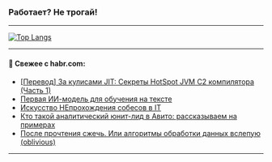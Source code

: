 ### Работает? Не трогай!

---
<!--
#### 🛠️ Technical stack:

![Java](https://img.shields.io/badge/Java-informational?logo=Oracle&style=flat&logoColor=white&color=FF4500)
![Kotlin](https://img.shields.io/badge/Kotlin-informational?logo=Kotlin&style=flat&logoColor=white&color=774D97)
![TS](https://img.shields.io/badge/TypeScript-informational?logo=typeScript&style=flat&logoColor=black&color=017acc)
![Python](https://img.shields.io/badge/Python-informational?logo=Python&style=flat&logoColor=black&color=ffdd54) <br>
![Spring](https://img.shields.io/badge/Spring-informational?logo=Spring&style=flat&logoColor=white&color=6DB33F) 
![SpringBoot](https://img.shields.io/badge/SpringBoot-informational?logo=SpringBoot&style=flat&logoColor=white&color=6DB33F)
![Nest](https://img.shields.io/badge/NestJS-informational?logo=NestJS&style=flat&logoColor=white&color=E0234E) 
![NodeJS](https://img.shields.io/badge/NodeJS-informational?logo=node.js&style=flat&logoColor=white&color=70A760)<br>
![PostgreSQL](https://img.shields.io/badge/PostgreSQL-informational?logo=PostgreSQL&style=flat&logoColor=white&color=DAA520)
![MongoDB](https://img.shields.io/badge/MongoDB-informational?logo=MongoDB&style=flat&logoColor=white&color=870000)
![Apache](https://img.shields.io/badge/Apache-informational?logo=apache&style=flat&logoColor=white&color=f74e28)

___ 
-->

<!--- #### 🛠️ : --->

[![Top Langs](https://github-readme-stats-82jvfl3w3-advtsettinggmailcoms-projects.vercel.app/api/top-langs/?username=zloylis&langs_count=10&hide_title=true&title_color=e6edf3&size_weight=0.5&count_weight=0.5&layout=compact&hide_progress=true&hide_border=true&theme=dracula)](https://github.com/zloylis)

<!---


####  :octocat:&nbsp;&nbsp; Статистика:

![GitHub stats](https://github-readme-stats-u2qms2cxw-advtsettinggmailcoms-projects.vercel.app/api?username=zloylis&show_icons=true&hide_border=true&theme=dracula&title_color=e6edf3&include_all_commits=true&count_private=true&hide_rank=false&hide_title=true&rank_icon=github)
-->
---

#### 💬 Свежее с habr.com:

<!-- BLOG-POST-LIST:START -->
- [[Перевод] За кулисами JIT: Секреты HotSpot JVM C2 компилятора &lpar;Часть 1&rpar;](https://habr.com/ru/companies/spring_aio/articles/886142/?utm_source=habrahabr&utm_medium=rss&utm_campaign=886142)
- [Первая ИИ-модель для обучения на тексте](https://habr.com/ru/companies/otus/articles/885390/?utm_source=habrahabr&utm_medium=rss&utm_campaign=885390)
- [Искусство НЕпрохождения собесов в IT](https://habr.com/ru/articles/886124/?utm_source=habrahabr&utm_medium=rss&utm_campaign=886124)
- [Кто такой аналитический юнит-лид в Авито: рассказываем на примерах](https://habr.com/ru/companies/avito/articles/885968/?utm_source=habrahabr&utm_medium=rss&utm_campaign=885968)
- [После прочтения сжечь. Или алгоритмы обработки данных вслепую &lpar;oblivious&rpar;](https://habr.com/ru/articles/886112/?utm_source=habrahabr&utm_medium=rss&utm_campaign=886112)
<!-- BLOG-POST-LIST:END -->

---
